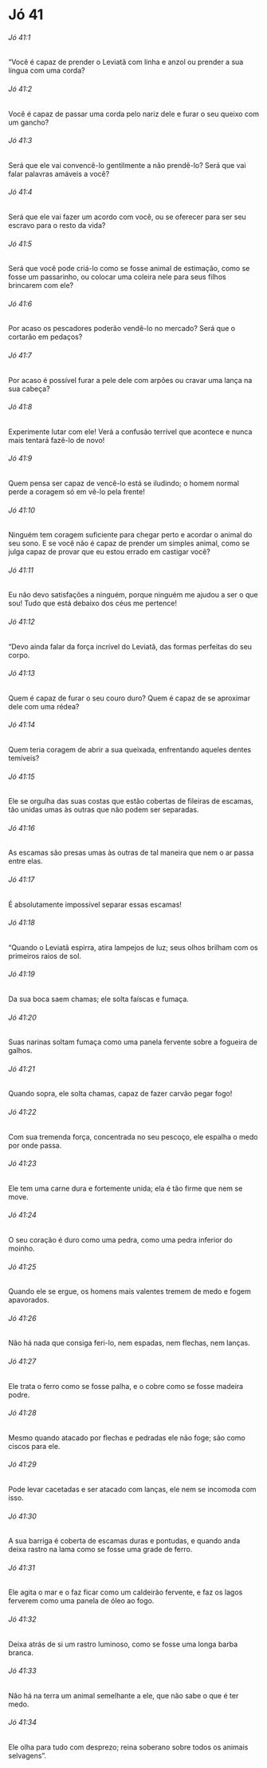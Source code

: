 # Jó 41

###### Jó 41:1

“Você é capaz de prender o Leviatã com linha e anzol ou prender a sua língua com uma corda?

###### Jó 41:2

Você é capaz de passar uma corda pelo nariz dele e furar o seu queixo com um gancho?

###### Jó 41:3

Será que ele vai convencê-lo gentilmente a não prendê-lo? Será que vai falar palavras amáveis a você?

###### Jó 41:4

Será que ele vai fazer um acordo com você, ou se oferecer para ser seu escravo para o resto da vida?

###### Jó 41:5

Será que você pode criá-lo como se fosse animal de estimação, como se fosse um passarinho, ou colocar uma coleira nele para seus filhos brincarem com ele?

###### Jó 41:6

Por acaso os pescadores poderão vendê-lo no mercado? Será que o cortarão em pedaços?

###### Jó 41:7

Por acaso é possível furar a pele dele com arpões ou cravar uma lança na sua cabeça?

###### Jó 41:8

Experimente lutar com ele! Verá a confusão terrível que acontece e nunca mais tentará fazê-lo de novo!

###### Jó 41:9

Quem pensa ser capaz de vencê-lo está se iludindo; o homem normal perde a coragem só em vê-lo pela frente!

###### Jó 41:10

Ninguém tem coragem suficiente para chegar perto e acordar o animal do seu sono. E se você não é capaz de prender um simples animal, como se julga capaz de provar que eu estou errado em castigar você?

###### Jó 41:11

Eu não devo satisfações a ninguém, porque ninguém me ajudou a ser o que sou! Tudo que está debaixo dos céus me pertence!

###### Jó 41:12

“Devo ainda falar da força incrível do Leviatã, das formas perfeitas do seu corpo.

###### Jó 41:13

Quem é capaz de furar o seu couro duro? Quem é capaz de se aproximar dele com uma rédea?

###### Jó 41:14

Quem teria coragem de abrir a sua queixada, enfrentando aqueles dentes temíveis?

###### Jó 41:15

Ele se orgulha das suas costas que estão cobertas de fileiras de escamas, tão unidas umas às outras que não podem ser separadas.

###### Jó 41:16

As escamas são presas umas às outras de tal maneira que nem o ar passa entre elas.

###### Jó 41:17

É absolutamente impossível separar essas escamas!

###### Jó 41:18

“Quando o Leviatã espirra, atira lampejos de luz; seus olhos brilham com os primeiros raios de sol.

###### Jó 41:19

Da sua boca saem chamas; ele solta faíscas e fumaça.

###### Jó 41:20

Suas narinas soltam fumaça como uma panela fervente sobre a fogueira de galhos.

###### Jó 41:21

Quando sopra, ele solta chamas, capaz de fazer carvão pegar fogo!

###### Jó 41:22

Com sua tremenda força, concentrada no seu pescoço, ele espalha o medo por onde passa.

###### Jó 41:23

Ele tem uma carne dura e fortemente unida; ela é tão firme que nem se move.

###### Jó 41:24

O seu coração é duro como uma pedra, como uma pedra inferior do moinho.

###### Jó 41:25

Quando ele se ergue, os homens mais valentes tremem de medo e fogem apavorados.

###### Jó 41:26

Não há nada que consiga feri-lo, nem espadas, nem flechas, nem lanças.

###### Jó 41:27

Ele trata o ferro como se fosse palha, e o cobre como se fosse madeira podre.

###### Jó 41:28

Mesmo quando atacado por flechas e pedradas ele não foge; são como ciscos para ele.

###### Jó 41:29

Pode levar cacetadas e ser atacado com lanças, ele nem se incomoda com isso.

###### Jó 41:30

A sua barriga é coberta de escamas duras e pontudas, e quando anda deixa rastro na lama como se fosse uma grade de ferro.

###### Jó 41:31

Ele agita o mar e o faz ficar como um caldeirão fervente, e faz os lagos ferverem como uma panela de óleo ao fogo.

###### Jó 41:32

Deixa atrás de si um rastro luminoso, como se fosse uma longa barba branca.

###### Jó 41:33

Não há na terra um animal semelhante a ele, que não sabe o que é ter medo.

###### Jó 41:34

Ele olha para tudo com desprezo; reina soberano sobre todos os animais selvagens”.

